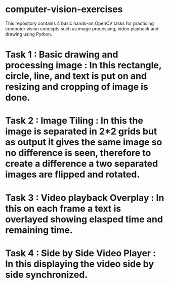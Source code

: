 # computer-vision-exercises
This repository contains 4 basic hands-on OpenCV tasks for practicing computer vision concepts such as image processing, video playback and drawing using Python.
# Task 1 : Basic drawing and processing image : In this rectangle, circle, line, and text is put on and resizing and cropping of image is done.
# Task 2 : Image Tiling : In this the image is separated in 2*2 grids but as output it gives the same image so no difference is seen, therefore to create a difference a two separated images are flipped and rotated.
# Task 3 : Video playback Overplay : In this on each frame a text is overlayed showing elasped time and remaining time.
# Task 4 : Side by Side Video Player : In this displaying the video side by side synchronized.
